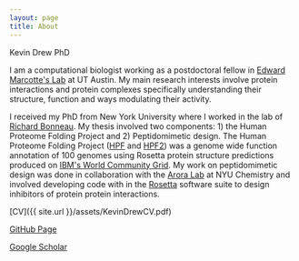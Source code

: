 ```yaml
---
layout: page
title: About
---
```


<p class="message">
	Kevin Drew PhD
</p>

I am a computational biologist working as a postdoctoral fellow in [Edward Marcotte's Lab](http://www.marcottelab.org/index.php/Main_Page) at UT Austin.  My main research interests involve protein interactions and protein complexes specifically understanding their structure, function and ways modulating their activity.  

I received my PhD from New York University where I worked in the lab of [Richard Bonneau](http://bonneaulab.bio.nyu.edu/).  My thesis involved two components: 1) the Human Proteome Folding Project and 2) Peptidomimetic design.  The Human Proteome Folding Project ([HPF](http://www.worldcommunitygrid.org/research/proteome/overview.do) and [HPF2](http://www.worldcommunitygrid.org/research/hpf2/overview.do)) was a genome wide function annotation of 100 genomes using Rosetta protein structure predictions produced on [IBM's World Community Grid](http://www.worldcommunitygrid.org/).  My work on peptidomimetic design was done in collaboration with the [Arora Lab](http://www.nyu.edu/projects/arora/) at NYU Chemistry and involved developing code with in the [Rosetta](https://www.rosettacommons.org/) software suite to design inhibitors of protein protein interactions.

[CV]({{ site.url }}/assets/KevinDrewCV.pdf)

[GitHub Page](https://github.com/ksdrew)

[Google Scholar](https://scholar.google.com/citations?user=zJ8L0GcAAAAJ&hl=en)

